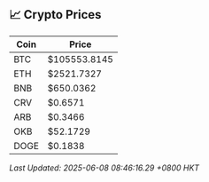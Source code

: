 ## 📈 Crypto Prices

| Coin | Price |
| ---- | ----- |
| BTC | $105553.8145 |
| ETH | $2521.7327 |
| BNB | $650.0362 |
| CRV | $0.6571 |
| ARB | $0.3466 |
| OKB | $52.1729 |
| DOGE | $0.1838 |

_Last Updated: 2025-06-08 08:46:16.29 +0800 HKT_